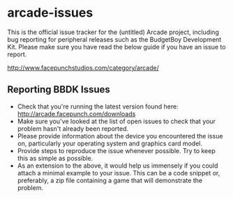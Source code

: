 # arcade-issues

This is the official issue tracker for the (untitled) Arcade project, including bug reporting for peripheral releases such as the BudgetBoy Development Kit. Please make sure you have read the below guide if you have an issue to report.

http://www.facepunchstudios.com/category/arcade/

## Reporting BBDK Issues

* Check that you're running the latest version found here: http://arcade.facepunch.com/downloads
* Make sure you've looked at the list of open issues to check that your problem hasn't already been reported.
* Please provide information about the device you encountered the issue on, particularly your operating system and graphics card model.
* Provide steps to reproduce the issue whenever possible. Try to keep this as simple as possible.
* As an extension to the above, it would help us immensely if you could attach a minimal example to your issue. This can be a code snippet or, preferably, a zip file containing a game that will demonstrate the problem.
